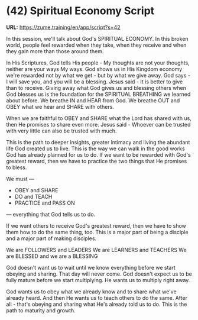 # (42) Spiritual Economy Script

**URL:** https://zume.training/en/app/script?s=42

In this session, we'll talk about God's SPIRITUAL ECONOMY. In this broken world, people feel rewarded when they take, when they receive and when they gain more than those around them.

In His Scriptures, God tells His people - My thoughts are not your thoughts, neither are your ways My ways. God shows us in His Kingdom economy we're rewarded not by what we get - but by what we give away. God says - I will save you, and you will be a blessing. Jesus said - It is better to give than to receive. Giving away what God gives us and blessing others when God blesses us is the foundation for the SPIRITUAL BREATHING we learned about before. We breathe IN and HEAR from God. We breathe OUT and OBEY what we hear and SHARE with others.

When we are faithful to OBEY and SHARE what the Lord has shared with us, then He promises to share even more. Jesus said - Whoever can be trusted with very little can also be trusted with much.

This is the path to deeper insights, greater intimacy and living the abundant life God created us to live. This is the way we can walk in the good works God has already planned for us to do. If we want to be rewarded with God's greatest reward, then we have to practice the two things that He promises to bless.

We must —

- OBEY and SHARE
- DO and TEACH
- PRACTICE and PASS ON

— everything that God tells us to do.

If we want others to receive God's greatest reward, then we have to show them how to do the same thing, too. This is a major part of being a disciple and a major part of making disciples.

We are FOLLOWERS and LEADERS
We are LEARNERS and TEACHERS
We are BLESSED and we are a BLESSING

God doesn't want us to wait until we know everything before we start obeying and sharing. That day will never come. God doesn't expect us to be fully mature before we start multiplying. He wants us to multiply right away.

God wants us to obey what we already know and to share what we've already heard. And then He wants us to teach others to do the same. After all - that's obeying and sharing what He's already told us to do. This is the path to maturity and growth.
